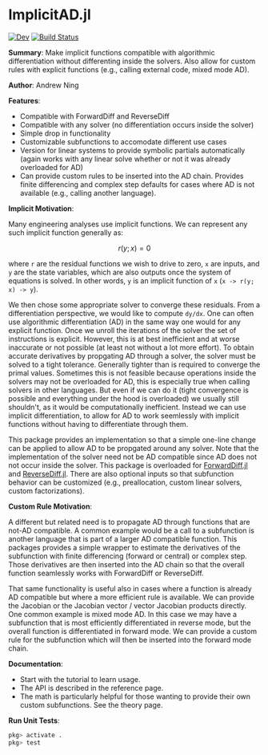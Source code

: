 # ImplicitAD.jl

<!-- [![Stable](https://img.shields.io/badge/docs-stable-blue.svg)](https://byuflowlab.github.io/ImplicitAD.jl/stable/) -->
[![Dev](https://img.shields.io/badge/docs-dev-blue.svg)](https://byuflowlab.github.io/ImplicitAD.jl/dev/)
[![Build Status](https://github.com/byuflowlab/ImplicitAD.jl/actions/workflows/CI.yml/badge.svg?branch=main)](https://github.com/byuflowlab/ImplicitAD.jl/actions/workflows/CI.yml?query=branch%3Amain)

**Summary**: Make implicit functions compatible with algorithmic differentiation without differenting inside the solvers. Also allow for custom rules with explicit functions (e.g., calling external code, mixed mode AD).

**Author**: Andrew Ning

**Features**:

- Compatible with ForwardDiff and ReverseDiff
- Compatible with any solver (no differentiation occurs inside the solver)
- Simple drop in functionality
- Customizable subfunctions to accomodate different use cases
- Version for linear systems to provide symbolic partials automatically (again works with any linear solve whether or not it was already overloaded for AD)
- Can provide custom rules to be inserted into the AD chain. Provides finite differencing and complex step defaults for cases where AD is not available (e.g., calling another language).

**Implicit Motivation**:

Many engineering analyses use implicit functions.  We can represent any such implicit function generally as:
```math
r(y; x) = 0
```
where ``r`` are the residual functions we wish to drive to zero, ``x`` are inputs, and ``y`` are the state variables, which are also outputs once the system of equations is solved.  In other words, ``y`` is an implicit function of ``x`` (``x -> r(y; x) -> y``).

We then chose some appropriate solver to converge these residuals.  From a differentiation perspective, we would like to compute ``dy/dx``.  One can often use algorithmic differentiation (AD) in the same way one would for any explicit function.  Once we unroll the iterations of the solver the set of instructions is explicit.  However, this is at best inefficient and at worse inaccurate or not possible (at least not without a lot more effort).  To obtain accurate derivatives by propgating AD through a solver, the solver must be solved to a tight tolerance.  Generally tighter than is required to converge the primal values.  Sometimes this is not feasible because operations inside the solvers may not be overloaded for AD, this is especially true when calling solvers in other languages.  But even if we can do it (tight convergence is possible and everything under the hood is overloaded) we usually still shouldn't, as it would be computationally inefficient.  Instead we can use implicit differentiation, to allow for AD to work seemlessly with implicit functions without having to differentiate through them.

This package provides an implementation so that a simple one-line change can be applied to allow AD to be propgated around any solver.  Note that the implementation of the solver need not be AD compatible since AD does not not occur inside the solver.  This package is overloaded for [ForwardDiff.jl](https://github.com/JuliaDiff/ForwardDiff.jl) and [ReverseDiff.jl](https://github.com/JuliaDiff/ReverseDiff.jl).  There are also optional inputs so that subfunction behavior can be customized (e.g., preallocation, custom linear solvers, custom factorizations).

**Custom Rule Motivation**:

A different but related need is to propagate AD through functions that are not-AD compatible. A common example would be a call to a subfunction is another language that is part of a larger AD compatible function. This packages provides a simple wrapper to estimate the derivatives of the subfunction with finite differencing (forward or central) or complex step.  Those derivatives are then inserted into the AD chain so that the overall function seamlessly works with ForwardDiff or ReverseDiff.

That same functionality is useful also in cases where a function is already AD compatible but where a more efficient rule is available.  We can provide the Jacobian or the Jacobian vector / vector Jacobian products directly.  One common example is mixed mode AD.  In this case we may have a subfunction that is most efficiently differentiated in reverse mode, but the overall function is differentiated in forward mode.  We can provide a custom rule for the subfunction which will then be inserted into the forward mode chain. 

**Documentation**:

- Start with the tutorial to learn usage.  
- The API is described in the reference page.
- The math is particularly helpful for those wanting to provide their own custom subfunctions. See the theory page.

**Run Unit Tests**:

```julia
pkg> activate .
pkg> test
```
